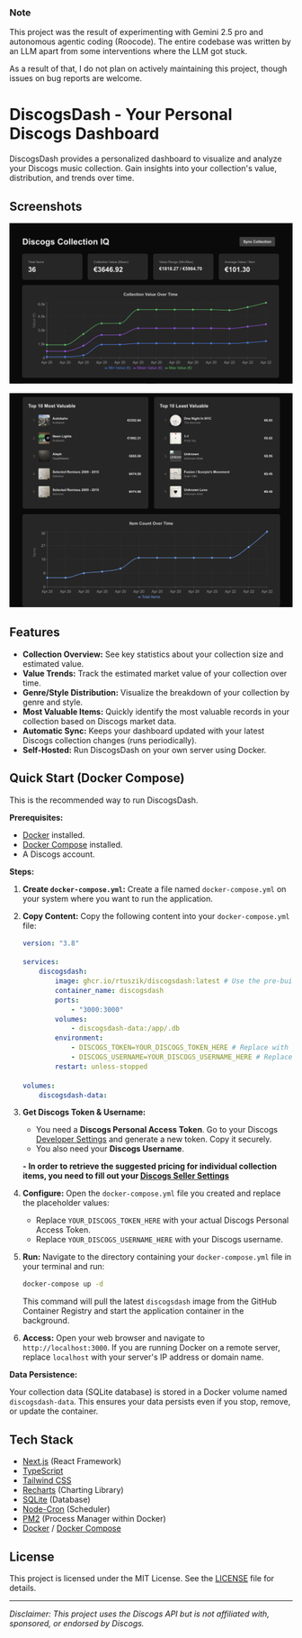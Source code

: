 ### Note

This project was the result of experimenting with Gemini 2.5 pro and autonomous agentic coding (Roocode).
The entire codebase was written by an LLM apart from some interventions where the LLM got stuck.

As a result of that, I do not plan on actively maintaining this project, though issues on bug reports are welcome.

# DiscogsDash - Your Personal Discogs Dashboard

DiscogsDash provides a personalized dashboard to visualize and analyze your Discogs music collection. Gain insights into your collection's value, distribution, and trends over time.

## Screenshots

![](screenshots/DiscogsDash_Mockup_1.png)

![](screenshots/DiscogsDash_Mockup_2.png)

## Features

-   **Collection Overview:** See key statistics about your collection size and estimated value.
-   **Value Trends:** Track the estimated market value of your collection over time.
-   **Genre/Style Distribution:** Visualize the breakdown of your collection by genre and style.
-   **Most Valuable Items:** Quickly identify the most valuable records in your collection based on Discogs market data.
-   **Automatic Sync:** Keeps your dashboard updated with your latest Discogs collection changes (runs periodically).
-   **Self-Hosted:** Run DiscogsDash on your own server using Docker.

## Quick Start (Docker Compose)

This is the recommended way to run DiscogsDash.

**Prerequisites:**

-   [Docker](https://docs.docker.com/get-docker/) installed.
-   [Docker Compose](https://docs.docker.com/compose/install/) installed.
-   A Discogs account.

**Steps:**

1.  **Create `docker-compose.yml`:**
    Create a file named `docker-compose.yml` on your system where you want to run the application.

2.  **Copy Content:**
    Copy the following content into your `docker-compose.yml` file:

    ```yaml
    version: "3.8"

    services:
        discogsdash:
            image: ghcr.io/rtuszik/discogsdash:latest # Use the pre-built image
            container_name: discogsdash
            ports:
                - "3000:3000"
            volumes:
                - discogsdash-data:/app/.db
            environment:
                - DISCOGS_TOKEN=YOUR_DISCOGS_TOKEN_HERE # Replace with your actual token
                - DISCOGS_USERNAME=YOUR_DISCOGS_USERNAME_HERE # Replace with your Discogs username
            restart: unless-stopped

    volumes:
        discogsdash-data:
    ```

3.  **Get Discogs Token & Username:**

    -   You need a **Discogs Personal Access Token**. Go to your Discogs [Developer Settings](https://www.discogs.com/settings/developers) and generate a new token. Copy it securely.
    -   You also need your **Discogs Username**.

    **- In order to retrieve the suggested pricing for individual collection items, you need to fill out your [Discogs Seller Settings](https://www.discogs.com/settings/seller/)**

4.  **Configure:**
    Open the `docker-compose.yml` file you created and replace the placeholder values:

    -   Replace `YOUR_DISCOGS_TOKEN_HERE` with your actual Discogs Personal Access Token.
    -   Replace `YOUR_DISCOGS_USERNAME_HERE` with your Discogs username.

5.  **Run:**
    Navigate to the directory containing your `docker-compose.yml` file in your terminal and run:

    ```bash
    docker-compose up -d
    ```

    This command will pull the latest `discogsdash` image from the GitHub Container Registry and start the application container in the background.

6.  **Access:**
    Open your web browser and navigate to `http://localhost:3000`. If you are running Docker on a remote server, replace `localhost` with your server's IP address or domain name.

**Data Persistence:**

Your collection data (SQLite database) is stored in a Docker volume named `discogsdash-data`. This ensures your data persists even if you stop, remove, or update the container.

## Tech Stack

-   [Next.js](https://nextjs.org/) (React Framework)
-   [TypeScript](https://www.typescriptlang.org/)
-   [Tailwind CSS](https://tailwindcss.com/)
-   [Recharts](https://recharts.org/) (Charting Library)
-   [SQLite](https://www.sqlite.org/index.html) (Database)
-   [Node-Cron](https://github.com/node-cron/node-cron) (Scheduler)
-   [PM2](https://github.com/Unitech/pm2) (Process Manager within Docker)
-   [Docker](https://www.docker.com/) / [Docker Compose](https://docs.docker.com/compose/)

## License

This project is licensed under the MIT License. See the [LICENSE](LICENSE) file for details.

---

_Disclaimer: This project uses the Discogs API but is not affiliated with, sponsored, or endorsed by Discogs._
